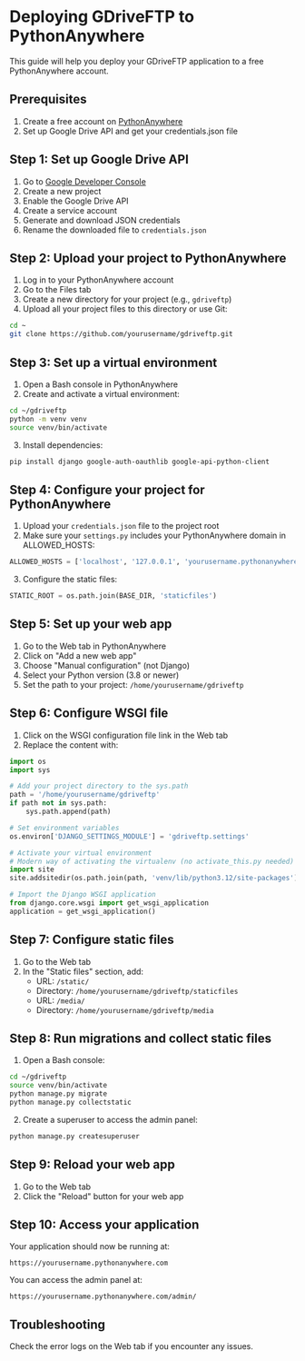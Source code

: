 # Deploying GDriveFTP to PythonAnywhere

This guide will help you deploy your GDriveFTP application to a free PythonAnywhere account.

## Prerequisites

1. Create a free account on [PythonAnywhere](https://www.pythonanywhere.com)
2. Set up Google Drive API and get your credentials.json file

## Step 1: Set up Google Drive API

1. Go to [Google Developer Console](https://console.cloud.google.com/)
2. Create a new project
3. Enable the Google Drive API
4. Create a service account
5. Generate and download JSON credentials
6. Rename the downloaded file to `credentials.json`

## Step 2: Upload your project to PythonAnywhere

1. Log in to your PythonAnywhere account
2. Go to the Files tab
3. Create a new directory for your project (e.g., `gdriveftp`)
4. Upload all your project files to this directory or use Git:

```bash
cd ~
git clone https://github.com/yourusername/gdriveftp.git
```

## Step 3: Set up a virtual environment

1. Open a Bash console in PythonAnywhere
2. Create and activate a virtual environment:

```bash
cd ~/gdriveftp
python -m venv venv
source venv/bin/activate
```

3. Install dependencies:

```bash
pip install django google-auth-oauthlib google-api-python-client
```

## Step 4: Configure your project for PythonAnywhere

1. Upload your `credentials.json` file to the project root
2. Make sure your `settings.py` includes your PythonAnywhere domain in ALLOWED_HOSTS:

```python
ALLOWED_HOSTS = ['localhost', '127.0.0.1', 'yourusername.pythonanywhere.com']
```

3. Configure the static files:

```python
STATIC_ROOT = os.path.join(BASE_DIR, 'staticfiles')
```

## Step 5: Set up your web app

1. Go to the Web tab in PythonAnywhere
2. Click on "Add a new web app"
3. Choose "Manual configuration" (not Django)
4. Select your Python version (3.8 or newer)
5. Set the path to your project: `/home/yourusername/gdriveftp`

## Step 6: Configure WSGI file

1. Click on the WSGI configuration file link in the Web tab
2. Replace the content with:

```python
import os
import sys

# Add your project directory to the sys.path
path = '/home/yourusername/gdriveftp'
if path not in sys.path:
    sys.path.append(path)

# Set environment variables
os.environ['DJANGO_SETTINGS_MODULE'] = 'gdriveftp.settings'

# Activate your virtual environment
# Modern way of activating the virtualenv (no activate_this.py needed)
import site
site.addsitedir(os.path.join(path, 'venv/lib/python3.12/site-packages'))

# Import the Django WSGI application
from django.core.wsgi import get_wsgi_application
application = get_wsgi_application()
```

## Step 7: Configure static files

1. Go to the Web tab
2. In the "Static files" section, add:
   - URL: `/static/`
   - Directory: `/home/yourusername/gdriveftp/staticfiles`
   - URL: `/media/`
   - Directory: `/home/yourusername/gdriveftp/media`

## Step 8: Run migrations and collect static files

1. Open a Bash console:

```bash
cd ~/gdriveftp
source venv/bin/activate
python manage.py migrate
python manage.py collectstatic
```

2. Create a superuser to access the admin panel:

```bash
python manage.py createsuperuser
```

## Step 9: Reload your web app

1. Go to the Web tab
2. Click the "Reload" button for your web app

## Step 10: Access your application

Your application should now be running at:
```
https://yourusername.pythonanywhere.com
```

You can access the admin panel at:
```
https://yourusername.pythonanywhere.com/admin/
```

## Troubleshooting

Check the error logs on the Web tab if you encounter any issues.